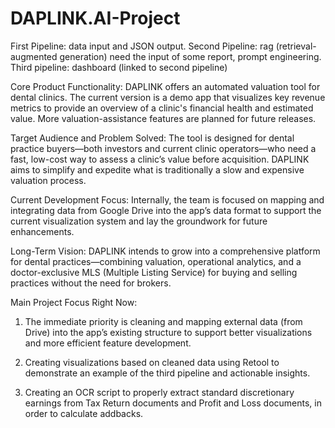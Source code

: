 # DAPLINK.AI-Project
First Pipeline: data input and JSON output. Second Pipeline: rag (retrieval-augmented generation) need the input of some report, prompt engineering. Third pipeline: dashboard (linked to second pipeline)

Core Product Functionality:
DAPLINK offers an automated valuation tool for dental clinics. The current version is a demo app that visualizes key revenue metrics to provide an overview of a clinic's financial health and estimated value. More valuation-assistance features are planned for future releases.

Target Audience and Problem Solved:
The tool is designed for dental practice buyers—both investors and current clinic operators—who need a fast, low-cost way to assess a clinic’s value before acquisition. DAPLINK aims to simplify and expedite what is traditionally a slow and expensive valuation process.

Current Development Focus:
Internally, the team is focused on mapping and integrating data from Google Drive into the app’s data format to support the current visualization system and lay the groundwork for future enhancements.

Long-Term Vision:
DAPLINK intends to grow into a comprehensive platform for dental practices—combining valuation, operational analytics, and a doctor-exclusive MLS (Multiple Listing Service) for buying and selling practices without the need for brokers.

Main Project Focus Right Now:
1. The immediate priority is cleaning and mapping external data (from Drive) into the app’s existing structure to support better visualizations and more efficient feature development.

2. Creating visualizations based on cleaned data using Retool to demonstrate an example of the third pipeline and actionable insights.

3. Creating an OCR script to properly extract standard discretionary earnings from Tax Return documents and Profit and Loss documents, in order to calculate addbacks.